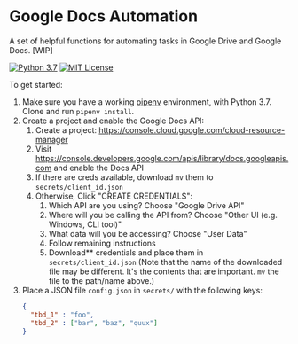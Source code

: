 # Google Docs Automation

A set of helpful functions for automating tasks in Google Drive and Google Docs. [WIP]

[![Python 3.7](https://img.shields.io/badge/python-3.7-blue.svg)](https://www.python.org/downloads/release/python-372/) [![MIT License](https://img.shields.io/badge/license-MIT-000.svg)](https://opensource.org/licenses/MIT)


To get started:

1. Make sure you have a working [pipenv](https://pipenv.readthedocs.io/en/latest/) environment, with Python 3.7. Clone and run `pipenv install`.
2. Create a project and enable the Google Docs API:
   1. Create a project: https://console.cloud.google.com/cloud-resource-manager
   2. Visit https://console.developers.google.com/apis/library/docs.googleapis.com and enable the Docs API
   3. If there are creds available, download `mv` them to `secrets/client_id.json`
   4. Otherwise, Click "CREATE CREDENTIALS":
      1. Which API are you using? Choose "Google Drive API"
      2. Where will you be calling the API from? Choose "Other UI (e.g. Windows, CLI tool)"
      3. What data will you be accessing? Choose "User Data"
      4. Follow remaining instructions
      5. Download** credentials and place them in `secrets/client_id.json` (Note that the name of the downloaded file may be different. It's the contents that are important. `mv` the file to the path/name above.)
3. Place a JSON file `config.json` in `secrets/` with the following keys:
    ```json
    {
      "tbd_1" : "foo",
      "tbd_2" : ["bar", "baz", "quux"]
    }
    ```
